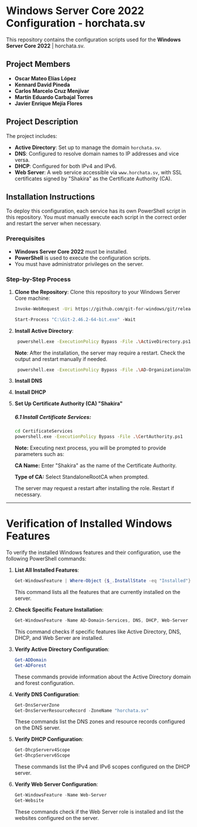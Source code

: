 # Windows Server Core 2022 Configuration - horchata.sv

This repository contains the configuration scripts used for the **Windows Server Core 2022** | horchata.sv.

## Project Members

- **Oscar Mateo Elías López**
- **Kennard David Pineda**
- **Carlos Marcelo Cruz Menjívar**
- **Martín Eduardo Carbajal Torres**
- **Javier Enrique Mejía Flores**

## Project Description

The project includes:

- **Active Directory**: Set up to manage the domain `horchata.sv`.
- **DNS**: Configured to resolve domain names to IP addresses and vice versa.
- **DHCP**: Configured for both IPv4 and IPv6.
- **Web Server**: A web service accessible via `www.horchata.sv`, with SSL certificates signed by "Shakira" as the Certificate Authority (CA).

## Installation Instructions

To deploy this configuration, each service has its own PowerShell script in this repository. You must manually execute each script in the correct order and restart the server when necessary.

### Prerequisites

- **Windows Server Core 2022** must be installed.
- **PowerShell** is used to execute the configuration scripts.
- You must have administrator privileges on the server.

### Step-by-Step Process

1. **Clone the Repository**:
   Clone this repository to your Windows Server Core machine:

   ```bash
   Invoke-WebRequest -Uri https://github.com/git-for-windows/git/releases/download/v2.46.2.windows.1/Git-2.46.2-64-bit.exe -OutFile C:\Git-2.46.2-64-bit.exe
   ```

   ```bash
   Start-Process "C:\Git-2.46.2-64-bit.exe" -Wait
   ```
   
3. **Install Active Directory**:

   ```bash
    powershell.exe -ExecutionPolicy Bypass -File .\ActiveDirectory.ps1
   ```

    **Note**: After the installation, the server may require a restart. Check the output and restart manually if needed.

   ```bash
    powershell.exe -ExecutionPolicy Bypass -File .\AD-OrganizationalUnit.ps1
   ```

4. **Install DNS**

5. **Install DHCP**

6. **Set Up Certificate Authority (CA) "Shakira"**

   ##### 6.1 Install Certificate Services:
   ```bash
   cd CertificateServices
   powershell.exe -ExecutionPolicy Bypass -File .\CertAuthority.ps1
   ```
   **Note:** Executing next process, you will be prompted to provide parameters such as:
   
   **CA Name:** Enter "Shakira" as the name of the Certificate Authority.
   
   **Type of CA:** Select StandaloneRootCA when prompted.

   The server may request a restart after installing the role. Restart if necessary.

---

# Verification of Installed Windows Features

To verify the installed Windows features and their configuration, use the following PowerShell commands:

1. **List All Installed Features**:
   
   ```powershell
   Get-WindowsFeature | Where-Object {$_.InstallState -eq "Installed"}
   ```

   This command lists all the features that are currently installed on the server.

2. **Check Specific Feature Installation**:
   
   ```powershell
   Get-WindowsFeature -Name AD-Domain-Services, DNS, DHCP, Web-Server
   ```

   This command checks if specific features like Active Directory, DNS, DHCP, and Web Server are installed.

3. **Verify Active Directory Configuration**:
   
   ```powershell
   Get-ADDomain
   Get-ADForest
   ```

   These commands provide information about the Active Directory domain and forest configuration.

4. **Verify DNS Configuration**:
   
   ```powershell
   Get-DnsServerZone
   Get-DnsServerResourceRecord -ZoneName "horchata.sv"
   ```

   These commands list the DNS zones and resource records configured on the DNS server.

5. **Verify DHCP Configuration**:
   
   ```powershell
   Get-DhcpServerv4Scope
   Get-DhcpServerv6Scope
   ```

   These commands list the IPv4 and IPv6 scopes configured on the DHCP server.

6. **Verify Web Server Configuration**:
   
   ```powershell
   Get-WindowsFeature -Name Web-Server
   Get-Website
   ```

   These commands check if the Web Server role is installed and list the websites configured on the server.

